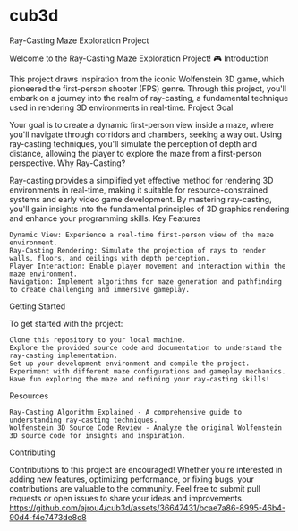 # cub3d
Ray-Casting Maze Exploration Project

Welcome to the Ray-Casting Maze Exploration Project! 🎮
Introduction

This project draws inspiration from the iconic Wolfenstein 3D game, which pioneered the first-person shooter (FPS) genre. Through this project, you'll embark on a journey into the realm of ray-casting, a fundamental technique used in rendering 3D environments in real-time.
Project Goal

Your goal is to create a dynamic first-person view inside a maze, where you'll navigate through corridors and chambers, seeking a way out. Using ray-casting techniques, you'll simulate the perception of depth and distance, allowing the player to explore the maze from a first-person perspective.
Why Ray-Casting?

Ray-casting provides a simplified yet effective method for rendering 3D environments in real-time, making it suitable for resource-constrained systems and early video game development. By mastering ray-casting, you'll gain insights into the fundamental principles of 3D graphics rendering and enhance your programming skills.
Key Features

    Dynamic View: Experience a real-time first-person view of the maze environment.
    Ray-Casting Rendering: Simulate the projection of rays to render walls, floors, and ceilings with depth perception.
    Player Interaction: Enable player movement and interaction within the maze environment.
    Navigation: Implement algorithms for maze generation and pathfinding to create challenging and immersive gameplay.

Getting Started

To get started with the project:

    Clone this repository to your local machine.
    Explore the provided source code and documentation to understand the ray-casting implementation.
    Set up your development environment and compile the project.
    Experiment with different maze configurations and gameplay mechanics.
    Have fun exploring the maze and refining your ray-casting skills!

Resources

    Ray-Casting Algorithm Explained - A comprehensive guide to understanding ray-casting techniques.
    Wolfenstein 3D Source Code Review - Analyze the original Wolfenstein 3D source code for insights and inspiration.

Contributing

Contributions to this project are encouraged! Whether you're interested in adding new features, optimizing performance, or fixing bugs, your contributions are valuable to the community. Feel free to submit pull requests or open issues to share your ideas and improvements.
https://github.com/ajrou4/cub3d/assets/36647431/bcae7a86-8995-46b4-90d4-f4e7473de8c8

